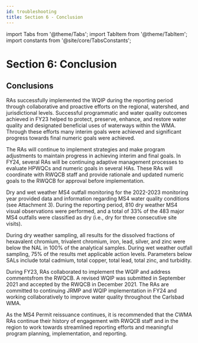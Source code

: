 ```yaml
---
id: troubleshooting
title: Section 6 - Conclusion
---
```


import Tabs from '@theme/Tabs'; import TabItem from '@theme/TabItem'; import constants from '@site/core/TabsConstants';

# Section 6: Conclusion

## Conclusions

RAs successfully implemented the WQIP during the reporting period through collaborative and proactive
efforts on the regional, watershed, and jurisdictional levels. Successful programmatic and water quality
outcomes achieved in FY23 helped to protect, preserve, enhance, and restore water quality and
designated beneficial uses of waterways within the WMA. Through these efforts many interim goals were
achieved and significant progress towards final numeric goals were achieved.

The RAs will continue to implement strategies and make program adjustments to maintain progress in
achieving interim and final goals. In FY24, several RAs will be continuing adaptive management processes
to evaluate HPWQCs and numeric goals in several HAs. These RAs will coordinate with RWQCB staff and
provide rationale and updated numeric goals to the RWQCB for approval before implementation.

Dry and wet weather MS4 outfall monitoring for the 2022-2023 monitoring year provided data and
information regarding MS4 water quality conditions (see Attachment 3). During the reporting period, 810
dry weather MS4 visual observations were performed, and a total of 33% of the 483 major MS4 outfalls
were classified as dry (i.e., dry for three consecutive site visits).

During dry weather sampling, all results for the dissolved fractions of hexavalent chromium, trivalent
chromium, iron, lead, silver, and zinc were below the NAL in 100% of the analytical samples. During wet
weather outfall sampling, 75% of the results met applicable action levels. Parameters below SALs include
total cadmium, total copper, total lead, total zinc, and turbidity.

During FY23, RAs collaborated to implement the WQIP and address commentsfrom the RWQCB. A revised
WQIP was submitted in September 2021 and accepted by the RWQCB in December 2021. The RAs are
committed to continuing JRMP and WQIP implementation in FY24 and working collaboratively to improve
water quality throughout the Carlsbad WMA.

As the MS4 Permit reissuance continues, it is recommended that the CWMA RAs continue their history of
engagement with RWQCB staff and in the region to work towards streamlined reporting efforts and
meaningful program planning, implementation, and reporting.
